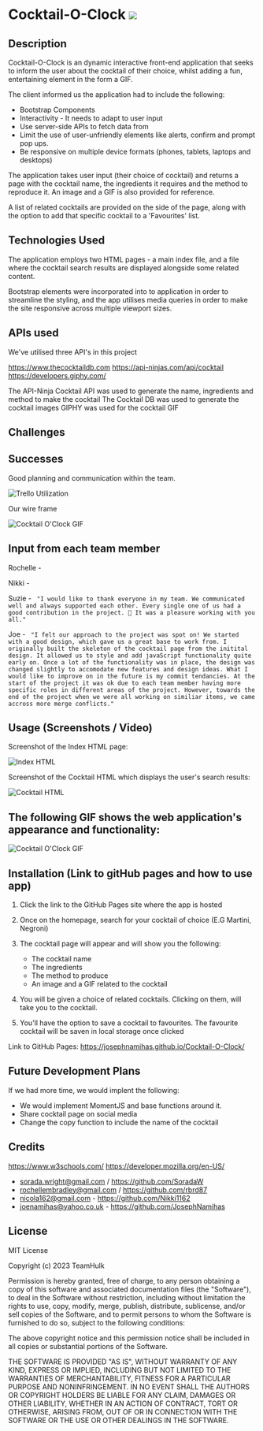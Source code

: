 # Cocktail-O-Clock <img src="assets/images/cocktail.png">

## Description
Cocktail-O-Clock is an dynamic interactive front-end application that seeks to inform the user about the cocktail of their choice, whilst adding a fun, entertaining element in the form a GIF.

The client informed us the application had to include the following:

- Bootstrap Components
- Interactivity - It needs to adapt to user input
- Use server-side APIs to fetch data from
- Limit the use of user-unfriendly elements like alerts, confirm and prompt pop ups.
- Be responsive on multiple device formats (phones, tablets, laptops and desktops)

The application takes user input (their choice of cocktail) and returns a page with the cocktail name, the ingredients it requires and the method to reproduce it. An image and a GIF is also provided for reference.

A list of related cocktails are provided on the side of the page, along with the option to add that specific cocktail to a 'Favourites' list.

## Technologies Used

The application employs two HTML pages - a main index file, and a file where the cocktail search results are displayed alongside some related content.

Bootstrap elements were incorporated into to application in order to streamline the styling, and the app utilises media queries in order to make the site responsive across multiple viewport sizes.

## APIs used

We've utilised three API's in this project

https://www.thecocktaildb.com
https://api-ninjas.com/api/cocktail
https://developers.giphy.com/

The API-Ninja Cocktail API was used to generate the name, ingredients and method to make the cocktail
The Cocktail DB was used to generate the cocktail images
GIPHY was used for the cocktail GIF

## Challenges

## Successes

Good planning and communication within the team. 

![Trello Utilization](/assets/images/readme-images/trello-screenshot.PNG)

Our wire frame

![Cocktail O'Clock GIF](assets/images/readme-images/wireframe.gif)
## Input from each team member

Rochelle -

Nikki -

Suzie - ``` "I would like to thank everyone in my team. We communicated well and always supported each other. Every single one of us had a good contribution in the project. 🥰 It was a pleasure working with you all."```

Joe -
    ``` "I felt our approach to the project was spot on! We started with a good design, which gave us a great base to work from. I originally built the skeleton of the cocktail page from the initital design. It allowed us to style and add javaScript functionality quite early on. Once a lot of the functionality was in place, the design was changed slightly to accomodate new features and design ideas.
    What I would like to improve on in the future is my commit tendancies. At the start of the project it was ok due to each team member having more specific roles in different areas of the project. However, towards the end of the project when we were all working on similiar items, we came accross more merge conflicts."```

## Usage (Screenshots / Video)

Screenshot of the Index HTML page:

![Index HTML](/assets/images/readme-images/index-page.png)

Screenshot of the Cocktail HTML which displays the user's search results:


![Cocktail HTML](/assets/images/readme-images/cocktail-page.png)


## The following GIF shows the web application's appearance and functionality:
![Cocktail O'Clock GIF](assets/images/Cocktail-O'Clock.gif)

## Installation (Link to gitHub pages and how to use app)

1. Click the link to the GitHub Pages site where the app is hosted
2. Once on the homepage, search for your cocktail of choice (E.G Martini, Negroni)
3. The cocktail page will appear and will show you the following: 
    - The cocktail name
    - The ingredients
    - The method to produce
    - An image and a GIF related to the cocktail

4. You will be given a choice of related cocktails. Clicking on them, will take you to the cocktail.
5. You'll have the option to save a cocktail to favourites. The favourite cocktail will be saven in local storage once clicked

Link to GitHub Pages: https://josephnamihas.github.io/Cocktail-O-Clock/

## Future Development Plans

If we had more time, we would implent the following:

- We would implement MomentJS and base functions around it. 
- Share cocktail page on social media
- Change the copy function to include the name of the cocktail

## Credits

https://www.w3schools.com/
https://developer.mozilla.org/en-US/

- sorada.wright@gmail.com / https://github.com/SoradaW
- rochellembradley@gmail.com / https://github.com/rbrd87
- nicola162@gmail.com - https://github.com/Nikki1162
- joenamihas@yahoo.co.uk - https://github.com/JosephNamihas 

## License

MIT License

Copyright (c) 2023 TeamHulk

Permission is hereby granted, free of charge, to any person obtaining a copy
of this software and associated documentation files (the "Software"), to deal
in the Software without restriction, including without limitation the rights
to use, copy, modify, merge, publish, distribute, sublicense, and/or sell
copies of the Software, and to permit persons to whom the Software is
furnished to do so, subject to the following conditions:

The above copyright notice and this permission notice shall be included in all
copies or substantial portions of the Software.

THE SOFTWARE IS PROVIDED "AS IS", WITHOUT WARRANTY OF ANY KIND, EXPRESS OR
IMPLIED, INCLUDING BUT NOT LIMITED TO THE WARRANTIES OF MERCHANTABILITY,
FITNESS FOR A PARTICULAR PURPOSE AND NONINFRINGEMENT. IN NO EVENT SHALL THE
AUTHORS OR COPYRIGHT HOLDERS BE LIABLE FOR ANY CLAIM, DAMAGES OR OTHER
LIABILITY, WHETHER IN AN ACTION OF CONTRACT, TORT OR OTHERWISE, ARISING FROM,
OUT OF OR IN CONNECTION WITH THE SOFTWARE OR THE USE OR OTHER DEALINGS IN THE
SOFTWARE.